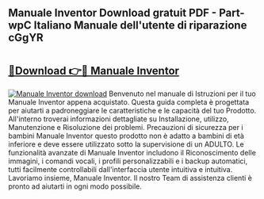 ## Manuale Inventor Download gratuit PDF - Part-wpC Italiano Manuale dell'utente di riparazione cGgYR

# <h2><a href="http://dfaa8dm.blite.top/?on=Manuale+Inventor">🔗Download 👉🔴 Manuale Inventor</a></h2>

[![Manuale Inventor download](https://i.imgur.com/lujVjoI.png)](http://dfaa8dm.blite.top/?on=Manuale+Inventor)
Benvenuto nel manuale di Istruzioni per il tuo Manuale Inventor appena acquistato. Questa guida completa è progettata per aiutarti a padroneggiare le caratteristiche e le capacità del tuo Prodotto. All'interno troverai informazioni dettagliate su Installazione, utilizzo, Manutenzione e Risoluzione dei problemi. Precauzioni di sicurezza per i bambini Manuale Inventor questo prodotto non è adatto a bambini di età inferiore e deve essere utilizzato sotto la supervisione di un ADULTO. Le funzionalità avanzate di Manuale Inventor includono il Riconoscimento delle immagini, i comandi vocali, i profili personalizzabili e i backup automatici, tutti facilmente controllabili dall'interfaccia utente intuitiva e intuitiva. Lavoriamo insieme, Manuale Inventor. Il nostro Team di assistenza clienti è pronto ad aiutarti in ogni modo possibile.
